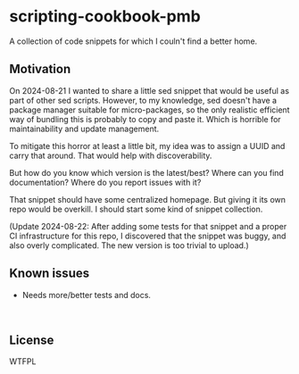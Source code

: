 ﻿
<!--#echo json="package.json" key="name" underline="=" -->
scripting-cookbook-pmb
======================
<!--/#echo -->

<!--#echo json="package.json" key="description" -->
A collection of code snippets for which I couln&#39;t find a better home.
<!--/#echo -->


Motivation
----------

On 2024-08-21 I wanted to share a little sed snippet that would be useful
as part of other sed scripts. However, to my knowledge, sed doesn't have a
package manager suitable for micro-packages, so the only realistic efficient
way of bundling this is probably to copy and paste it.
Which is horrible for maintainability and update management.

To mitigate this horror at least a little bit, my idea was to assign a UUID
and carry that around. That would help with discoverability.

But how do you know which version is the latest/best?
Where can you find documentation?
Where do you report issues with it?

That snippet should have some centralized homepage.
But giving it its own repo would be overkill.
I should start some kind of snippet collection.

(Update 2024-08-22: After adding some tests for that snippet and a proper
CI infrastructure for this repo, I discovered that the snippet was buggy,
and also overly complicated. The new version is too trivial to upload.)





<!--#toc stop="scan" -->



Known issues
------------

* Needs more/better tests and docs.




&nbsp;


License
-------
<!--#echo json="package.json" key=".license" -->
WTFPL
<!--/#echo -->
